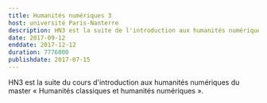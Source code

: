 ```yaml
---
title: Humanités numériques 3
host: université Paris-Nanterre
description: HN3 est la suite de l'introduction aux humanités numériques du master Humanités classiques et humanités numériques
date: 2017-09-12
enddate: 2017-12-12
duration: 7776000
publishdate: 2017-07-15
---
```


HN3 est la suite du cours d'introduction aux humanités numériques du master «&nbsp;Humanités classiques et humanités numériques&nbsp;».
